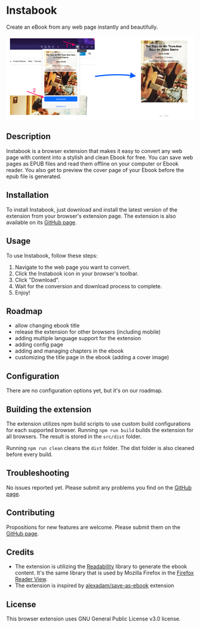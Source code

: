 # Instabook

Create an eBook from any web page instantly and beautifully.

![Instabook conversion](/screenshots/screenshot.png)

## Description

Instabook is a browser extension that makes it easy to convert any web page with content into a stylish and clean Ebook for free.
You can save web pages as EPUB files and read them offline on your computer or Ebook reader.
You also get to preview the cover page of your Ebook before the epub file is generated.

## Installation

To install Instabook, just download and install the latest version of the extension from your browser's extension page.
The extension is also available on its [GitHub page](https://github.com/bartoffw/instabook).

## Usage

To use Instabook, follow these steps:

1. Navigate to the web page you want to convert.
2. Click the Instabook icon in your browser's toolbar.
3. Click "Download".
4. Wait for the conversion and download process to complete.
5. Enjoy!

## Roadmap

- allow changing ebook title
- release the extension for other browsers (including mobile)
- adding multiple language support for the extension
- adding config page
- adding and managing chapters in the ebook
- customizing the title page in the ebook (adding a cover image)

## Configuration

There are no configuration options yet, but it's on our roadmap.

## Building the extension

The extension utilizes npm build scripts to use custom build configurations for each supported browser.
Running `npm run build` builds the extension for all browsers. The result is stored in the `src/dist` folder.

Running `npm run clean` cleans the `dist` folder. The dist folder is also cleaned before every build.

## Troubleshooting

No issues reported yet. Please submit any problems you find on the [GitHub page](https://github.com/bartoffw/instabook/issues).

## Contributing

Propositions for new features are welcome. Please submit them on the [GitHub page](https://github.com/bartoffw/instabook/issues).

## Credits

* The extension is utilizing the [Readability](https://github.com/mozilla/readability) library to generate the ebook content.
It's the same library that is used by Mozilla Firefox in the [Firefox Reader View](https://support.mozilla.org/kb/firefox-reader-view-clutter-free-web-pages).
* The extension is inspired by [alexadam/save-as-ebook](https://github.com/alexadam/save-as-ebook) extension

## License

This browser extension uses GNU General Public License v3.0 license.
